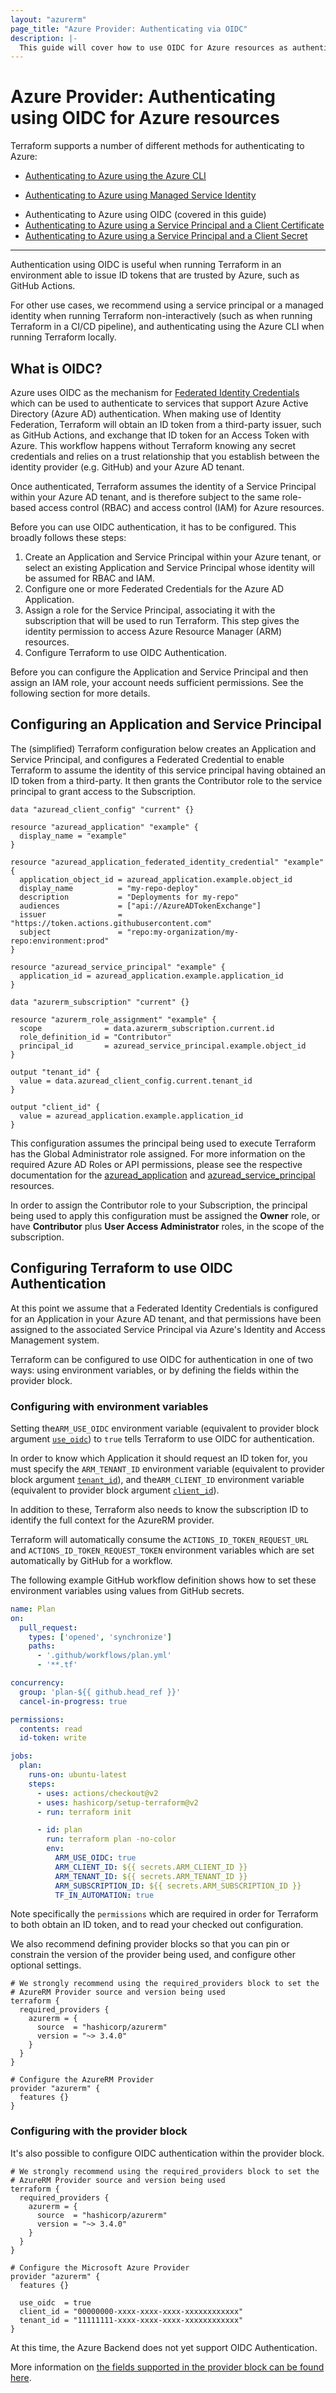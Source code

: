 ```yaml
---
layout: "azurerm"
page_title: "Azure Provider: Authenticating via OIDC"
description: |-
  This guide will cover how to use OIDC for Azure resources as authentication for the Azure Provider.
---
```


# Azure Provider: Authenticating using OIDC for Azure resources

Terraform supports a number of different methods for authenticating to Azure:

- [Authenticating to Azure using the Azure CLI](azure_cli.html)
* [Authenticating to Azure using Managed Service Identity](managed_service_identity.html)
- Authenticating to Azure using OIDC (covered in this guide)
- [Authenticating to Azure using a Service Principal and a Client Certificate](service_principal_client_certificate.html)
- [Authenticating to Azure using a Service Principal and a Client Secret](service_principal_client_secret.html)

---

Authentication using OIDC is useful when running Terraform in an environment able to issue ID tokens that are trusted by Azure, such as GitHub Actions.

For other use cases, we recommend using a service principal or a managed identity when running Terraform non-interactively (such as when running Terraform in a CI/CD pipeline), and authenticating using the Azure CLI when running Terraform locally.

## What is OIDC?

Azure uses OIDC as the mechanism for [Federated Identity Credentials](https://docs.microsoft.com/en-us/azure/active-directory/develop/workload-identity-federation-create-trust) which can be used to authenticate to services that support Azure Active Directory (Azure AD) authentication. When making use of Identity Federation, Terraform will obtain an ID token from a third-party issuer, such as GitHub Actions, and exchange that ID token for an Access Token with Azure. This workflow happens without Terraform knowing any secret credentials and relies on a trust relationship that you establish between the identity provider (e.g. GitHub) and your Azure AD tenant.

Once authenticated, Terraform assumes the identity of a Service Principal within your Azure AD tenant, and is therefore subject to the same role-based access control (RBAC) and access control (IAM) for Azure resources.

Before you can use OIDC authentication, it has to be configured. This broadly follows these steps:

1. Create an Application and Service Principal within your Azure tenant, or select an existing Application and Service Principal whose identity will be assumed for RBAC and IAM.
2. Configure one or more Federated Credentials for the Azure AD Application.
3. Assign a role for the Service Principal, associating it with the subscription that will be used to run Terraform. This step gives the identity permission to access Azure Resource Manager (ARM) resources.
4. Configure Terraform to use OIDC Authentication.

Before you can configure the Application and Service Principal and then assign an IAM role, your account needs sufficient permissions. See the following section for more details.

## Configuring an Application and Service Principal

The (simplified) Terraform configuration below creates an Application and Service Principal, and configures a Federated Credential to enable Terraform to assume the identity of this service principal having obtained an ID token from a third-party. It then grants the Contributor role to the service principal to grant access to the Subscription.

```hcl
data "azuread_client_config" "current" {}

resource "azuread_application" "example" {
  display_name = "example"
}

resource "azuread_application_federated_identity_credential" "example" {
  application_object_id = azuread_application.example.object_id
  display_name          = "my-repo-deploy"
  description           = "Deployments for my-repo"
  audiences             = ["api://AzureADTokenExchange"]
  issuer                = "https://token.actions.githubusercontent.com"
  subject               = "repo:my-organization/my-repo:environment:prod"
}

resource "azuread_service_principal" "example" {
  application_id = azuread_application.example.application_id
}

data "azurerm_subscription" "current" {}

resource "azurerm_role_assignment" "example" {
  scope              = data.azurerm_subscription.current.id
  role_definition_id = "Contributor"
  principal_id       = azuread_service_principal.example.object_id
}

output "tenant_id" {
  value = data.azuread_client_config.current.tenant_id
}

output "client_id" {
  value = azuread_application.example.application_id
}
```

This configuration assumes the principal being used to execute Terraform has the Global Administrator role assigned. For more information on the required Azure AD Roles or API permissions, please see the respective documentation for the [azuread_application](https://registry.terraform.io/providers/hashicorp/azuread/latest/docs/resources/application) and [azuread_service_principal](https://registry.terraform.io/providers/hashicorp/azuread/latest/docs/resources/service_principal) resources.

In order to assign the Contributor role to your Subscription, the principal being used to apply this configuration must be assigned the **Owner** role, or have **Contributor** plus **User Access Administrator** roles, in the scope of the subscription.

## Configuring Terraform to use OIDC Authentication

At this point we assume that a Federated Identity Credentials is configured for an Application in your Azure AD tenant, and that permissions have been assigned to the associated Service Principal via Azure's Identity and Access Management system.

Terraform can be configured to use OIDC for authentication in one of two ways: using environment variables, or by defining the fields within the provider block.

### Configuring with environment variables

Setting the`ARM_USE_OIDC` environment variable (equivalent to provider block argument [`use_oidc`](https://registry.terraform.io/providers/hashicorp/azurerm/latest/docs#use_oidc)) to `true` tells Terraform to use OIDC for authentication.

In order to know which Application it should request an ID token for, you must specify the `ARM_TENANT_ID` environment variable (equivalent to provider block argument [`tenant_id`](https://registry.terraform.io/providers/hashicorp/azurerm/latest/docs#tenant_id)), and the`ARM_CLIENT_ID` environment variable (equivalent to provider block argument [`client_id`](https://registry.terraform.io/providers/hashicorp/azurerm/latest/docs#client_id)).

In addition to these, Terraform also needs to know the subscription ID to identify the full context for the AzureRM provider.

Terraform will automatically consume the `ACTIONS_ID_TOKEN_REQUEST_URL` and `ACTIONS_ID_TOKEN_REQUEST_TOKEN` environment variables which are set automatically by GitHub for a workflow.

The following example GitHub workflow definition shows how to set these environment variables using values from GitHub secrets.

```yaml
name: Plan
on:
  pull_request:
    types: ['opened', 'synchronize']
    paths:
      - '.github/workflows/plan.yml'
      - '**.tf'

concurrency:
  group: 'plan-${{ github.head_ref }}'
  cancel-in-progress: true

permissions:
  contents: read
  id-token: write

jobs:
  plan:
    runs-on: ubuntu-latest
    steps:
      - uses: actions/checkout@v2
      - uses: hashicorp/setup-terraform@v2
      - run: terraform init

      - id: plan
        run: terraform plan -no-color
        env:
          ARM_USE_OIDC: true
          ARM_CLIENT_ID: ${{ secrets.ARM_CLIENT_ID }}
          ARM_TENANT_ID: ${{ secrets.ARM_TENANT_ID }}
          ARM_SUBSCRIPTION_ID: ${{ secrets.ARM_SUBSCRIPTION_ID }}
          TF_IN_AUTOMATION: true
```

Note specifically the `permissions` which are required in order for Terraform to both obtain an ID token, and to read your checked out configuration.

We also recommend defining provider blocks so that you can pin or constrain the version of the provider being used, and configure other optional settings.

```hcl
# We strongly recommend using the required_providers block to set the
# AzureRM Provider source and version being used
terraform {
  required_providers {
    azurerm = {
      source  = "hashicorp/azurerm"
      version = "~> 3.4.0"
    }
  }
}

# Configure the AzureRM Provider
provider "azurerm" {
  features {}
}
```

### Configuring with the provider block

It's also possible to configure OIDC authentication within the provider block.

```hcl
# We strongly recommend using the required_providers block to set the
# AzureRM Provider source and version being used
terraform {
  required_providers {
    azurerm = {
      source  = "hashicorp/azurerm"
      version = "~> 3.4.0"
    }
  }
}

# Configure the Microsoft Azure Provider
provider "azurerm" {
  features {}

  use_oidc  = true
  client_id = "00000000-xxxx-xxxx-xxxx-xxxxxxxxxxxx"
  tenant_id = "11111111-xxxx-xxxx-xxxx-xxxxxxxxxxxx"
}
```

At this time, the Azure Backend does not yet support OIDC Authentication.

More information on [the fields supported in the provider block can be found here](../index.html#argument-reference).

<!-- it's not clear to me that we even need this info; it seems like this is the sort of thing you'd know about if you needed it.

### Custom MSI endpoints

Developers who are using a custom MSI endpoint can specify the endpoint in one of two ways:

- In the provider block using the `msi_endpoint` field
- Using the `ARM_MSI_ENDPOINT` environment variable.

You don't normally need to set the endpoint, because Terraform and the Azure Provider will automatically locate the appropriate endpoint.

-->
